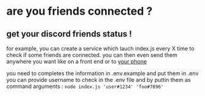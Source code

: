 # are you friends connected ?
## get your discord friends status !
for example, you can create a service which lauch index.js every X time to check if some friends are connected. you can then even send them anywhere you want like on a front end or to [your phone](https://github.com/mirsella/telegram-notif.sh)

you need to completes the information in .env.example and put them in .env
you can provide username to check in the .env file and by puttin them as command arguments : `node index.js 'user#1234' 'foo#7896'`
